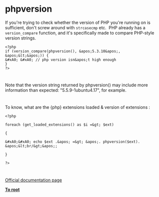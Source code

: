 # phpversion





If you&apos;re trying to check whether the version of PHP you&apos;re running on is sufficient, don&apos;t screw around with `strcasecmp` etc.&#xA0; PHP already has a `version_compare` function, and it&apos;s specifically made to compare PHP-style version strings.



```
<?php
if (version_compare(phpversion(), &apos;5.3.10&apos;, &apos;&lt;&apos;)) {
&#xA0; &#xA0; // php version isn&apos;t high enough
}
?>
```



  

#



Note that the version string returned by phpversion() may include more information than expected: &quot;5.5.9-1ubuntu4.17&quot;, for example.

  

#



To know, what are the {php} extensions loaded &amp; version of extensions :





```
<?php

foreach (get_loaded_extensions() as $i =&gt; $ext)

{

&#xA0;&#xA0; echo $ext .&apos; =&gt; &apos;. phpversion($ext). &apos;&lt;br/&gt;&apos;;

}

?>
```



  

#

[Official documentation page](https://www.php.net/manual/en/function.phpversion.php)

**[To root](/README.md)**